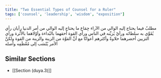 ```yaml
---
title: "Two Essential Types of Counsel for a Ruler"
tags: ['counsel', 'leadership', 'wisdom', "exposition"]
---
```


 مطلبٌ فيما يحتاج إليه الوالي من الآراء جِمَاع ما يحتاج إليه الوالي من أمر الدنيا رأيان رأي يُقَوِّي به سلطانَه ورأيٌ يُزيِّنه في الناس  ورأي القوة أحقهما بالبُداءة وأوْلاهما بالأَثَرة  ورأي التزيين أحضرهما حلاوةً وأكثرهم أعوانًا  مع أنَّ القوَّة من الزينة والزينة من القوة ولكنَّ الأمر يُنْسَب إلى مُعْظَمِه وأصله

## Similar Sections
- [[Section (duya.3)]]
